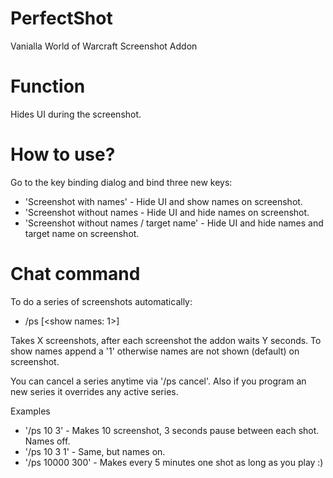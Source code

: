 # PerfectShot
Vanialla World of Warcraft Screenshot Addon

# Function
Hides UI during the screenshot.

# How to use?
Go to the key binding dialog and bind three new keys:

* 'Screenshot with names' - Hide UI and show names on screenshot.
* 'Screenshot without names - Hide UI and hide names on screenshot.
* 'Screenshot without names / target name' - Hide UI and hide names and target name on screenshot.

# Chat command
To do a series of screenshots automatically:

* /ps <number screenshots> <delay in seconds> [<show names: 1>]

Takes X screenshots, after each screenshot the addon waits Y seconds. To show names append a '1' otherwise names are not shown (default) on screenshot.

You can cancel a series anytime via '/ps cancel'. Also if you program an new series it overrides any active series.

Examples
* '/ps 10 3' - Makes 10 screenshot, 3 seconds pause between each shot. Names off.
* '/ps 10 3 1' - Same, but names on.
* '/ps 10000 300' - Makes every 5 minutes one shot as long as you play :) 

